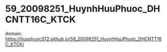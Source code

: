 # 59_20098251_HuynhHuuPhuoc_DHCNTT16C_KTCK
domain: https://huuphuoc372.github.io/59_20098251_HuynhHuuPhuoc_DHCNTT16C_KTCK/
